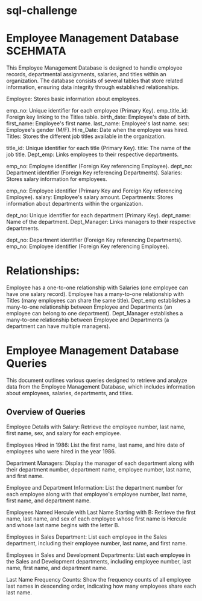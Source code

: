 # sql-challenge
# Employee Management Database SCEHMATA 
This Employee Management Database is designed to handle employee records, departmental assignments, salaries, and titles within an organization. The database consists of several tables that store related information, ensuring data integrity through established relationships.

Employee: Stores basic information about employees.

emp_no: Unique identifier for each employee (Primary Key).
emp_title_id: Foreign key linking to the Titles table.
birth_date: Employee's date of birth.
first_name: Employee's first name.
last_name: Employee's last name.
sex: Employee's gender (M/F).
Hire_Date: Date when the employee was hired.
Titles: Stores the different job titles available in the organization.

title_id: Unique identifier for each title (Primary Key).
title: The name of the job title.
Dept_emp: Links employees to their respective departments.

emp_no: Employee identifier (Foreign Key referencing Employee).
dept_no: Department identifier (Foreign Key referencing Departments).
Salaries: Stores salary information for employees.

emp_no: Employee identifier (Primary Key and Foreign Key referencing Employee).
salary: Employee's salary amount.
Departments: Stores information about departments within the organization.

dept_no: Unique identifier for each department (Primary Key).
dept_name: Name of the department.
Dept_Manager: Links managers to their respective departments.

dept_no: Department identifier (Foreign Key referencing Departments).
emp_no: Employee identifier (Foreign Key referencing Employee).

# Relationships:

Employee has a one-to-one relationship with Salaries (one employee can have one salary record).
Employee has a many-to-one relationship with Titles (many employees can share the same title).
Dept_emp establishes a many-to-one relationship between Employee and Departments (an employee can belong to one department).
Dept_Manager establishes a many-to-one relationship between Employee and Departments (a department can have multiple managers).

# Employee Management Database Queries
This document outlines various queries designed to retrieve and analyze data from the Employee Management Database, which includes information about employees, salaries, departments, and titles.

## Overview of Queries
Employee Details with Salary: Retrieve the employee number, last name, first name, sex, and salary for each employee.

Employees Hired in 1986: List the first name, last name, and hire date of employees who were hired in the year 1986.

Department Managers: Display the manager of each department along with their department number, department name, employee number, last name, and first name.

Employee and Department Information: List the department number for each employee along with that employee's employee number, last name, first name, and department name.

Employees Named Hercule with Last Name Starting with B: Retrieve the first name, last name, and sex of each employee whose first name is Hercule and whose last name begins with the letter B.

Employees in Sales Department: List each employee in the Sales department, including their employee number, last name, and first name.

Employees in Sales and Development Departments: List each employee in the Sales and Development departments, including employee number, last name, first name, and department name.

Last Name Frequency Counts: Show the frequency counts of all employee last names in descending order, indicating how many employees share each last name.
